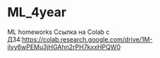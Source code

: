 # ML_4year
ML homeworks
Ссылка на Colab c ДЗ4:https://colab.research.google.com/drive/1M-ilyy6wPEMu3jHGAhn2rPH7kxxHPQW0
